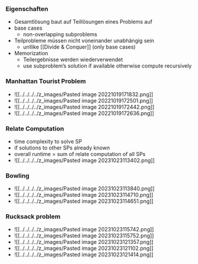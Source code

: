 ### Eigenschaften
+ Gesamtlösung baut auf Teillösungen eines Problems auf
+ base cases
	+ non-overlapping subproblems
+ Teilprobleme müssen nicht voneinander unabhängig sein
	+ unllike [[Divide & Conquer]] (only base cases)
+ Memorization
	+ Teilergebnisse werden wiederverwendet
	+ use subproblem’s solution if available otherwise compute recursively

### Manhattan Tourist Problem
+ ![[../../../../z_images/Pasted image 20221019171832.png]]
+ ![[../../../../z_images/Pasted image 20221019172501.png]]
+ ![[../../../../z_images/Pasted image 20221019172442.png]]
+ ![[../../../../z_images/Pasted image 20221019172636.png]]

### Relate Computation
+ time complexity to solve SP
+ if solutions to other SPs already known
+ overall runtime = sum of relate computation of all SPs
+ ![[../../../../z_images/Pasted image 20231023113402.png]]

### Bowling
+ ![[../../../../z_images/Pasted image 20231023113840.png]]
+ ![[../../../../z_images/Pasted image 20231023114710.png]]
+ ![[../../../../z_images/Pasted image 20231023114651.png]]

### Rucksack problem
+ ![[../../../../z_images/Pasted image 20231023115742.png]]
+ ![[../../../../z_images/Pasted image 20231023115752.png]]
+ ![[../../../../z_images/Pasted image 20231023121357.png]]
+ ![[../../../../z_images/Pasted image 20231023121102.png]]
+ ![[../../../../z_images/Pasted image 20231023121414.png]]
